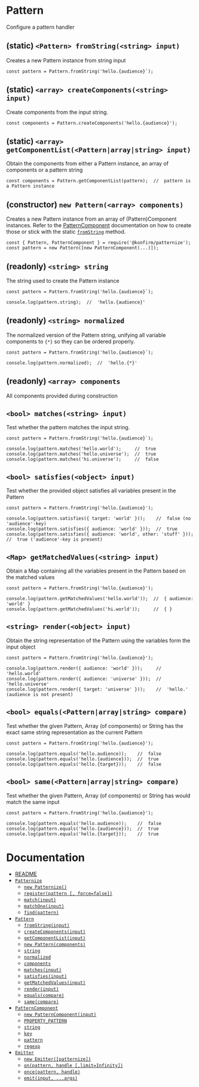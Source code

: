 # Pattern
Configure a pattern handler

## (static) `<Pattern> fromString(<string> input)`
Creates a new Pattern instance from string input
```
const pattern = Pattern.fromString('hello.{audience}`);
```

## (static) `<array> createComponents(<string> input)`
Create components from the input string.
```
const components = Pattern.createComponents('hello.{audience}');
```

## (static) `<array> getComponentList(<Pattern|array|string> input)`
Obtain the components from either a Pattern instance, an array of components or a pattern string
```
const components = Pattern.getComponentList(pattern);  //  pattern is a Pattern instance
```

## (constructor) `new Pattern(<array> components)`
Creates a new Pattern instance from an array of (Pattern)Component instances.
Refer to the [PatternComponent](#patternComponent) documentation on how to create those or stick with the static [`fromString`](#staticfromstringstringinput) method.
```
const { Pattern, PatternComponent } = require('@konfirm/patternize');
const pattern = new Pattern([new PatternComponent(...)]);
```

## (readonly) `<string> string`
The string used to create the Pattern instance
```
const pattern = Pattern.fromString('hello.{audience}`);

console.log(pattern.string);  //  'hello.{audience}'
```

## (readonly) `<string> normalized`
The normalized version of the Pattern string, unifying all variable components to `{*}` so they can be ordered properly.
```
const pattern = Pattern.fromString('hello.{audience}`);

console.log(pattern.normalized);  //  'hello.{*}'
```

## (readonly) `<array> components`
All components provided during construction

## `<bool> matches(<string> input)`
Test whether the pattern matches the input string.
```
const pattern = Pattern.fromString('hello.{audience}`);

console.log(pattern.matches('hello.world');     //  true
console.log(pattern.matches('hello.universe');  //  true
console.log(pattern.matches('hi.universe');     //  false
```

## `<bool> satisfies(<object> input)`
Test whether the provided object satisfies all variables present in the Pattern
```
const pattern = Pattern.fromString('hello.{audience}');

console.log(pattern.satisfies({ target: 'world' }));    //  false (no 'audience'-key)
console.log(pattern.satisfies({ audience: 'world' }));  //  true
console.log(pattern.satisfies({ audience: 'world', other: 'stuff' }));  //  true ('audience'-key is present)
```

## `<Map> getMatchedValues(<string> input)`
Obtain a Map containing all the variables present in the Pattern based on the matched values
```
const pattern = Pattern.fromString('hello.{audience}');

console.log(pattern.getMatchedValues('hello.world'));  //  { audience: 'world' }
console.log(pattern.getMatchedValues('hi.world'));     //  { }
```

## `<string> render(<object> input)`
Obtain the string representation of the Pattern using the variables form the input object
```
const pattern = Pattern.fromString('hello.{audience}');

console.log(pattern.render({ audience: 'world' }));     //  'hello.world'
console.log(pattern.render({ audience: 'universe' }));  //  'hello.universe'
console.log(pattern.render({ target: 'universe' }));    //  'hello.' (audience is not present)
```

## `<bool> equals(<Pattern|array|string> compare)`
Test whether the given Pattern, Array (of components) or String has the exact same string representation as the current Pattern
```
const pattern = Pattern.fromString('hello.{audience}');

console.log(pattern.equals('hello.audience));    //  false
console.log(pattern.equals('hello.{audience}));  //  true
console.log(pattern.equals('hello.{target}));    //  false
```
## `<bool> same(<Pattern|array|string> compare)`
Test whether the given Pattern, Array (of components) or String has would match the same input
```
const pattern = Pattern.fromString('hello.{audience}');

console.log(pattern.equals('hello.audience));    //  false
console.log(pattern.equals('hello.{audience}));  //  true
console.log(pattern.equals('hello.{target}));    //  true
```


# Documentation
 * [README](../README.md)
 * [`Patternize`](patternize.md#patternize)
    * [`new Patternize()`](patternize.md#constructornewpatternize)
    * [`register(pattern [, force=false])`](patternize.md#patternregisterstringpatternboolforcefalse)
    * [`match(input)`](patternize.md#arraymatchstringobjectinput)
    * [`matchOne(input)`](patternize.md#patternundefinedmatchonestringobjectinput)
    * [`find(pattern)`](patternize.md#arrayfindpatternarraystringpatternboolsimilarfalse)
 * [`Pattern`](pattern.md#pattern)
    * [`fromString(input)`](pattern.md#staticpatternfromstringstringinput)
    * [`createComponents(input)`](pattern.md#staticarraycreatecomponentsstringinput)
    * [`getComponentList(input)`](pattern.md#staticarraygetcomponentlistpatternarraystringinput)
    * [`new Pattern(components)`](pattern.md#constructornewpatternarraycomponents)
    * [`string`](pattern.md#readonlystringstring)
    * [`normalized`](pattern.md#readonlystringnormalized)
    * [`components`](pattern.md#readonlyarraycomponents)
    * [`matches(input)`](pattern.md#boolmatchesstringinput)
    * [`satisfies(input)`](pattern.md#boolsatisfiesobjectinput)
    * [`getMatchedValues(input)`](pattern.md#mapgetmatchedvaluesstringinput)
    * [`render(input)`](pattern.md#stringrenderobjectinput)
    * [`equals(compare)`](pattern.md#boolequalspatternarraystringcompare)
    * [`same(compare)`](pattern.md#boolsamepatternarraystringcompare)
 * [`PatternComponent`](pattern-component.md#patterncomponent)
    * [`new PatternComponent(input)`](pattern-component.md#constructornewpatterncomponentstringinput)
    * [`PROPERTY_PATTERN`](pattern-component.md#staticreadonlyregexppropertypattern)
    * [`string`](pattern-component.md#readonlystringstring)
    * [`key`](pattern-component.md#readonlystringkey)
    * [`pattern`](pattern-component.md#readonlystringpattern)
    * [`regexp`](pattern-component.md#readonlyregexpregex)
 * [`Emitter`](emitter.md#emitter)
    * [`new Emitter([patternize])`](emitter.md#constructornewemitterpatternizepatternize)
    * [`on(pattern, handle [,limit=Infinity])`](emitter.md#voidonstringpatternfunctionhandlenumberlimitinfinity)
    * [`once(pattern, handle)`](emitter.md#voidoncestringpatternfunctionhandle)
    * [`emit(input, ...args)`](emitter.md#voidemitstringinputargs)
